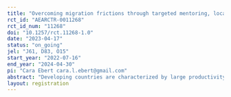 ```yaml
---
title: "Overcoming migration frictions through targeted mentoring, local endorsement, and network interactions in Senegal"
rct_id: "AEARCTR-0011268"
rct_id_num: "11268"
doi: "10.1257/rct.11268-1.0"
date: "2023-04-17"
status: "on_going"
jel: "J61, D83, O15"
start_year: "2022-07-16"
end_year: "2024-04-30"
pi: "Cara Ebert cara.l.ebert@gmail.com"
abstract: "Developing countries are characterized by large productivity gaps between sectors and high specialization in agriculture in rural areas. Although domestic migration is common in these contexts, it is below levels that would equalize productivity gaps. In this project, we study the role of informational and social capital in home villages for migration decisions and outcomes. We test whether an intensive information treatment in form of two mentoring sessions leads to a change in migration perceptions, intent, behavior and experiences of the treated individual as well as untreated individuals in the village community. We use rich village-level network data to study information diffusion and spillovers in migration outcomes."
layout: registration
---
```


